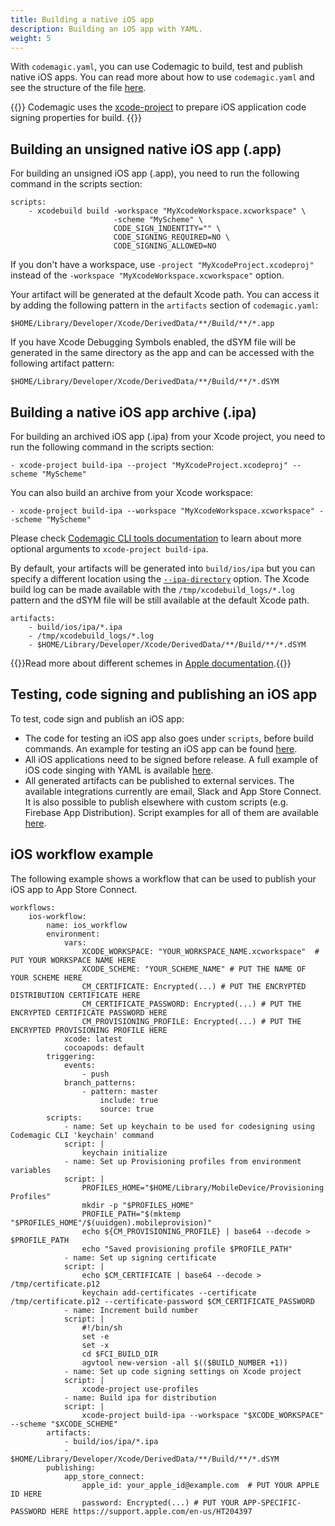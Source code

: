 ```yaml
---
title: Building a native iOS app
description: Building an iOS app with YAML.
weight: 5
---
```


With `codemagic.yaml`, you can use Codemagic to build, test and publish native iOS apps. You can read more about how to use `codemagic.yaml` and see the structure of the file [here](../getting-started/yaml).

{{<notebox>}}
Codemagic uses the [xcode-project](https://github.com/codemagic-ci-cd/cli-tools/blob/master/docs/xcode-project/README.md#xcode-project) to prepare iOS application code signing properties for build.
{{</notebox>}}

## Building an unsigned native iOS app (.app)

For building an unsigned iOS app (.app), you need to run the following command in the scripts section:

    scripts:
        - xcodebuild build -workspace "MyXcodeWorkspace.xcworkspace" \
                           -scheme "MyScheme" \
                           CODE_SIGN_INDENTITY="" \
                           CODE_SIGNING_REQUIRED=NO \
                           CODE_SIGNING_ALLOWED=NO

If you don't have a workspace, use `-project "MyXcodeProject.xcodeproj"` instead of the `-workspace "MyXcodeWorkspace.xcworkspace"` option.

Your artifact will be generated at the default Xcode path. You can access it by adding the following pattern in the `artifacts` section of `codemagic.yaml`:

    $HOME/Library/Developer/Xcode/DerivedData/**/Build/**/*.app

If you have Xcode Debugging Symbols enabled, the dSYM file will be generated in the same directory as the app and can be accessed with the following artifact pattern:

    $HOME/Library/Developer/Xcode/DerivedData/**/Build/**/*.dSYM

## Building a native iOS app archive (.ipa)

For building an archived iOS app (.ipa) from your Xcode project, you need to run the following command in the scripts section:

    - xcode-project build-ipa --project "MyXcodeProject.xcodeproj" --scheme "MyScheme"

You can also build an archive from your Xcode workspace:

    - xcode-project build-ipa --workspace "MyXcodeWorkspace.xcworkspace" --scheme "MyScheme"

Please check [Codemagic CLI tools documentation](https://github.com/codemagic-ci-cd/cli-tools/blob/master/docs/xcode-project/build-ipa.md#build-ipa) to learn about more optional arguments to `xcode-project build-ipa`.

By default, your artifacts will be generated into `build/ios/ipa` but you can specify a different location using the [`--ipa-directory`](https://github.com/codemagic-ci-cd/cli-tools/blob/master/docs/xcode-project/build-ipa.md#--ipa-directoryipa_directory) option. The Xcode build log can be made available with the `/tmp/xcodebuild_logs/*.log` pattern and the dSYM file will be still available at the default Xcode path.

    artifacts:
        - build/ios/ipa/*.ipa
        - /tmp/xcodebuild_logs/*.log
        - $HOME/Library/Developer/Xcode/DerivedData/**/Build/**/*.dSYM

{{<notebox>}}Read more about different schemes in [Apple documentation](https://help.apple.com/xcode/mac/current/#/dev0bee46f46).{{</notebox>}} 

## Testing, code signing and publishing an iOS app

To test, code sign and publish an iOS app:

* The code for testing an iOS app also goes under `scripts`, before build commands. An example for testing an iOS app can be found [here](../testing-yaml/testing/#native-ios).
* All iOS applications need to be signed before release. A full example of iOS code singing with YAML is available [here](../code-signing-yaml/signing).
* All generated artifacts can be published to external services. The available integrations currently are email, Slack and App Store Connect. It is also possible to publish elsewhere with custom scripts (e.g. Firebase App Distribution). Script examples for all of them are available [here](../publishing-yaml/distribution/#publishing).

## iOS workflow example

The following example shows a workflow that can be used to publish your iOS app to App Store Connect.

    workflows:
        ios-workflow:
            name: ios_workflow
            environment:
                vars:
                    XCODE_WORKSPACE: "YOUR_WORKSPACE_NAME.xcworkspace"  # PUT YOUR WORKSPACE NAME HERE
                    XCODE_SCHEME: "YOUR_SCHEME_NAME" # PUT THE NAME OF YOUR SCHEME HERE
                    CM_CERTIFICATE: Encrypted(...) # PUT THE ENCRYPTED DISTRIBUTION CERTIFICATE HERE
                    CM_CERTIFICATE_PASSWORD: Encrypted(...) # PUT THE ENCRYPTED CERTIFICATE PASSWORD HERE
                    CM_PROVISIONING_PROFILE: Encrypted(...) # PUT THE ENCRYPTED PROVISIONING PROFILE HERE
                xcode: latest
                cocoapods: default
            triggering:
                events:
                    - push
                branch_patterns:
                    - pattern: master
                        include: true
                        source: true
            scripts:
                - name: Set up keychain to be used for codesigning using Codemagic CLI 'keychain' command
                script: |
                    keychain initialize
                - name: Set up Provisioning profiles from environment variables
                script: |
                    PROFILES_HOME="$HOME/Library/MobileDevice/Provisioning Profiles"
                    mkdir -p "$PROFILES_HOME"
                    PROFILE_PATH="$(mktemp "$PROFILES_HOME"/$(uuidgen).mobileprovision)"
                    echo ${CM_PROVISIONING_PROFILE} | base64 --decode > $PROFILE_PATH
                    echo "Saved provisioning profile $PROFILE_PATH"
                - name: Set up signing certificate
                script: |
                    echo $CM_CERTIFICATE | base64 --decode > /tmp/certificate.p12
                    keychain add-certificates --certificate /tmp/certificate.p12 --certificate-password $CM_CERTIFICATE_PASSWORD
                - name: Increment build number
                script: |
                    #!/bin/sh
                    set -e
                    set -x
                    cd $FCI_BUILD_DIR
                    agvtool new-version -all $(($BUILD_NUMBER +1))
                - name: Set up code signing settings on Xcode project
                script: |
                    xcode-project use-profiles
                - name: Build ipa for distribution
                script: |
                    xcode-project build-ipa --workspace "$XCODE_WORKSPACE" --scheme "$XCODE_SCHEME"
            artifacts:
                - build/ios/ipa/*.ipa
                - $HOME/Library/Developer/Xcode/DerivedData/**/Build/**/*.dSYM
            publishing:
                app_store_connect:                 
                    apple_id: your_apple_id@example.com  # PUT YOUR APPLE ID HERE  
                    password: Encrypted(...) # PUT YOUR APP-SPECIFIC-PASSWORD HERE https://support.apple.com/en-us/HT204397
